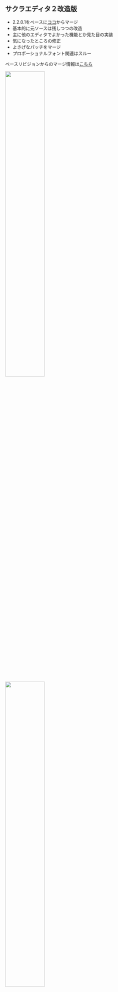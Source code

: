 ## サクラエディタ２改造版
* 2.2.0.1をベースに[ココ](http://svn.code.sf.net/p/sakura-editor/code/sakura/trunk2)からマージ
* 基本的に元ソースは残しつつの改造
* 主に他のエディタでよかった機能とか見た目の実装
* 気になったところの修正
* よさげなパッチをマージ
* プロポーショナルフォント関連はスルー

ベースリビジョンからのマージ情報は[こちら](https://github.com/rabbiteariris/sakura2201R/blob/master/changes_from_r4011.txt)

<img src="https://raw.github.com/wiki/rabbiteariris/sakura2201R/images/sakura0.png" width="50%">
<img src="https://raw.github.com/wiki/rabbiteariris/sakura2201R/images/sakura1.png" width="50%">

<br>

### ● 注意<br>
現バージョンは__レジストリを使用__しています.<br>
レジストリに抵抗がある方の使用はおすすめしません.<br>

### ● 何を変更したの？<br>
新しいバージョンで対応されているかもしれないですが 2.2.0.1 ベースということで.<br>
いくつかの設定をレジストリで変更できます(`[HKEY_CURRENT_USER\SOFTWARE\sakura_REI]`)<br>

#### ・ファイル系

+ 設定情報の読み書きにレジストリを使用する<br>
  レジストリキーがない場合はiniファイルから読み込みます.<br>
  バージョンアップ時のバックアップファイル作成は行いません.<br>
    読み込み無効化 `NoReadProfilesFromRegistry:dword:00000001`<br>
    書き込み無効化 `NoWriteProfilesToRegistry:dword:00000001`<br>

+ 履歴(検索、置換、Grep)の値を変更<br>
  検索→16 `RecentSearchKeyMax=dword:00000010`<br>
  置換→16 `RecentReplaceKeyMax=dword:00000010`<br>
  Grepファイル→8 `RecentGrepFileMax=dword:00000008`<br>
  Grepフォルダ→16 `RecentGrepFolderMax=dword:00000010`<br>

+ 多重オープンの許可<br>
  Shiftを押しながらファイルのドロップで同じファイルでも新しいウィンドウで開きます<br>

#### ・操作,編集系

+ キャレットのサイズを変更可能に<br>
  レジストリにより何種類か変更できます `CaretType=dword:00000002`<br>
    `0`: 変更なし<br>
    `1-10`: サイズ<br>
    `11`: 1バイトコードの時は1px、2バイトコードの時は2px<br>
    `12`: 半角入力の時は1px、全角入力の時は2px<br>

+ 水平スクロールの挙動を変更, メモ帳の挙動と同じにする<br>
  ・スクロール開始マージンを `1` に変更。画面の端でスクロール開始<br>
  ・スクロール幅を `16` に設定。一度に大きく移動<br>

+ タブ入力文字の切り替え機能(タブ<->空白)<br>
  ・`S_ChangeTabWidth`マクロを修正, 負の値を設定すると相互に切り替えます<br>

#### ・表示系

+ EOFのみの行(起動時とか)にも行番号を表示<br>

+ 行を中央ぞろえにする<br>
  行の間隔を設定すると行の下にスペースが付加されるため、選択時とか検索時とか違和感があったので<br>

+ 半角空白文字を `･` で描画<br>
  Sublime Textみて、これだ！って思いました<br>

+ タブ文字を線のみで描画(短い矢印と長い矢印を統合)<br>
  Sublime Textみて(ry<br>

+ コメント行の背景カラーを改行以降も有効にする<br>
  行コメントとかブロックコメントの背景カラーを設定している場合にわかりやすくなります<br>
  Sublime Tex(ry<br>

+ 空白タブ、改行のカラーは現在のテキストカラーから自動で設定<br>
  カラー設定していると色が変わります(コメント内とか)<br>
  Sub(ry<br>

+ 選択範囲カラーを変更<br>
  テキストと背景のブレント率を設定できるように<br>
  デフォルトはテキスト初期はそのままで背景だけ選択カラーにします<br>
  あと、太字装飾の文字列を選択したときに選択範囲カラーの装飾の影響を受けないように修正<br>

+ カーソル行アンダーラインを行番号から引っ張る<br>

+ 折り返しの縦線は引かないようにした<br>

#### ・UI系

+ リソース(ダイアログ)のフォントを `9, "ＭＳ Ｐゴシック"` から `9, "MS Shell Dlg"` へ変更<br>

+ 変更したウィンドウのタブ名カラーを変更 `TabCaptionColorModified=dword:00d70000`<br>

+ キーマクロ記録中のウィンドウのタブ名カラーを変更 `TabCaptionColorRecMacro=dword:000000d8`<br>

+ 正規表現検索のときに正規表現記号をクォート<br>
  (`$10` を検索する場合 `\$10` にする)<br>

+ アウトライン解析ダイアログのフォントを設定フォントに変更<br>
  ドッキング時に背景カラーを使用しない(コントロール色のまま)<br>

+ ステータスバーにタブサイズとタイプ名を表示.<br>
  改行コードに主に使われているシステム名を表記.<br>

+ Grepフォルダの指定を4つに増やした(`;` で区切ると履歴管理が面倒…)<br>

+ Grep「現在編集中のファイルから検索」をチェックした時の状態を保持しないようにする<br>
  現在編集中からのGrepって「今回だけ！」ってことが多いと思います<br>

+ 置換ダイアログの置換後テキストに置換前テキストを設定<br>

+ ダイレクトジャンプ一覧のカラムを選別<br>

### ● バグっぽいのを修正<br>
+ 検索マーク切り替え、インクリメンタルサーチの際に検索ダイアログの「正規表現」が影響を受けないように<br>
  常時、正規表現で検索しているとコレ結構ストレスたまります<br>

+ カーソル移動時に描画が崩れる問題の仮対応<br>
  キーリピートの時間が速かったり、MacType使ってると負荷がかかってるみたいで描画が崩れたり行番号と本文の描画が同期してなかったりしてます<br>
  あんまりいい修正方法ではありませんが受けるストレスのほうが大事なので気にせず修正しました<br>
  この修正がこの改造版のすべてかと思います<br>
